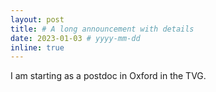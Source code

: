 ```yaml
---
layout: post
title: # A long announcement with details
date: 2023-01-03 # yyyy-mm-dd
inline: true
---
```


I am starting as a postdoc in Oxford in the TVG.